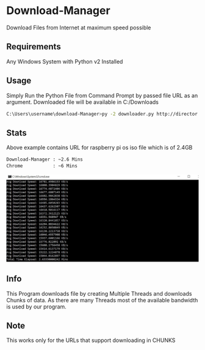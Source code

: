 # Download-Manager
Download Files from Internet at maximum speed possible

## Requirements
Any Windows System with Python v2 Installed

## Usage
Simply Run the Python File from Command Prompt by passed file URL as an argument. Downloaded file will be available in C:/Downloads <br/>
```bash
C:\Users\username\download-Manager>py -2 downloader.py http://director.downloads.raspberrypi.org/rpd_x86/images/rpd_x86-2019-04-12/2019-04-11-rpd-x86-stretch.iso
```

## Stats
Above example contains URL for raspberry pi os iso file which is of 2.4GB<br/>
```bash
Download-Manager : ~2.6 Mins
Chrome           : ~6 Mins
```
![CAPTURE](/docs/Capture.JPG)

## Info
This Program downloads file by creating Multiple Threads and downloads Chunks of data.
As there are many Threads most of the available bandwidth is used by our program.<br/>

## Note
This works only for the URLs that support downloading in CHUNKS <br/>
